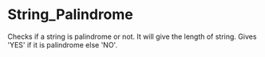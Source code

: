 # String_Palindrome
Checks if a string is palindrome or not.
It will give the length of string.
Gives 'YES' if it is palindrome else 'NO'.
